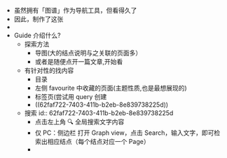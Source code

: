 - 虽然拥有「图谱」作为导航工具，但看得久了
- 因此，制作了这张
-
- Guide 介绍什么?
	- 探索方法
		- 导图(大的结点说明与之关联的页面多）
		- 或者是随便点开一篇文章,开始看
	- 有针对性的找内容
		- 目录
		- 左侧 favourite 中收藏的页面(主题性质,也是最想展现的)
		- 标签页(尝试用 query 创建
		- ((62faf722-7403-411b-b2eb-8e839738225d))
	- 搜索
	  id:: 62faf722-7403-411b-b2eb-8e839738225d
		- 点击左上角 🔍 全局搜索文字内容
		- 仅 PC：侧边栏 打开 Graph view，点击 Search，输入文字，即可检索出相应结点（每个结点对应一个 Page）
		-